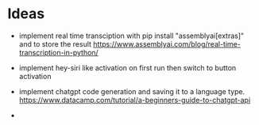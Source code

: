# Ideas
* implement real time transciption with pip install "assemblyai[extras]" and to store the result https://www.assemblyai.com/blog/real-time-transcription-in-python/

* implement hey-siri like activation on first run then switch to button activation

* implement chatgpt code generation and saving it to a language type.
https://www.datacamp.com/tutorial/a-beginners-guide-to-chatgpt-api

* 